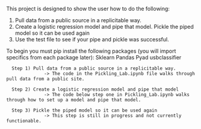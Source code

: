 This project is designed to show the user how to do the following:

1) Pull data from a public source in a replicitable way.
2) Create a logistic regression model and pipe that model. Pickle the piped model so it can be used again 
3) Use the test file to see if your pipe and pickle was successful.

To begin you must pip install the following packages (you will import specifics from each package later):
  Sklearn
  Pandas
  Pyad
  usbclassifier
  
      Step 1) Pull data from a public source in a replicitable way.
                  -> The code in the Pickling_Lab.ipynb file walks through pull data from a public site.
           
      Step 2) Create a logistic regression model and pipe that model
                  -> The code below step one in Pickling_Lab.ipynb walks through how to set up a model and pipe that model.
                  
      Step 3) Pickle the piped model so it can be used again 
                  -> This step is still in progress and not currently functionable.
